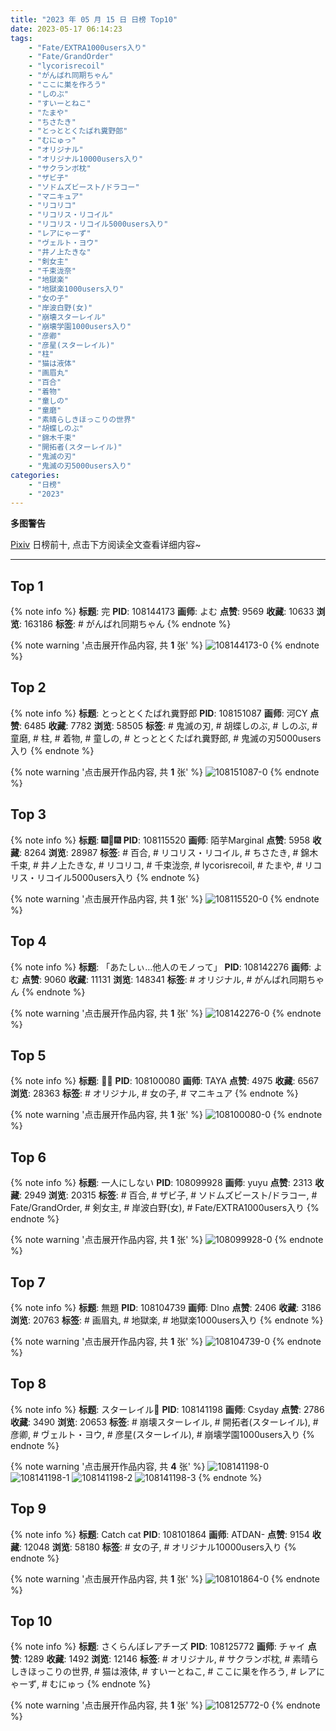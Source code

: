 ```yaml
---
title: "2023 年 05 月 15 日 日榜 Top10"
date: 2023-05-17 06:14:23
tags:
    - "Fate/EXTRA1000users入り"
    - "Fate/GrandOrder"
    - "lycorisrecoil"
    - "がんばれ同期ちゃん"
    - "ここに巣を作ろう"
    - "しのぶ"
    - "すいーとねこ"
    - "たまや"
    - "ちさたき"
    - "とっととくたばれ糞野郎"
    - "むにゅっ"
    - "オリジナル"
    - "オリジナル10000users入り"
    - "サクランボ枕"
    - "ザビ子"
    - "ソドムズビースト/ドラコー"
    - "マニキュア"
    - "リコリコ"
    - "リコリス・リコイル"
    - "リコリス・リコイル5000users入り"
    - "レアにゃーず"
    - "ヴェルト・ヨウ"
    - "井ノ上たきな"
    - "剣女主"
    - "千束泷奈"
    - "地獄楽"
    - "地獄楽1000users入り"
    - "女の子"
    - "岸波白野(女)"
    - "崩壊スターレイル"
    - "崩壊学園1000users入り"
    - "彦卿"
    - "彦星(スターレイル)"
    - "柱"
    - "猫は液体"
    - "画眉丸"
    - "百合"
    - "着物"
    - "童しの"
    - "童磨"
    - "素晴らしきほっこりの世界"
    - "胡蝶しのぶ"
    - "錦木千束"
    - "開拓者(スターレイル)"
    - "鬼滅の刃"
    - "鬼滅の刃5000users入り"
categories:
    - "日榜"
    - "2023"
---
```


<i class="fa fa-triangle-exclamation"></i>**多图警告**<i class="fa fa-triangle-exclamation"></i>

[Pixiv](https://www.pixiv.net/) 日榜前十, 点击下方阅读全文查看详细内容~

<!-- more -->

---

## Top 1

{% note info %}
**标题**: 完
**PID**: 108144173 **画师**: よむ
**点赞**: 9569 **收藏**: 10633 **浏览**: 163186
**标签**: # がんばれ同期ちゃん
{% endnote %}

{% note warning '点击展开作品内容, 共 **1** 张' %}
![108144173-0](https://i.pixiv.re/img-original/img/2023/05/15/10/45/45/108144173_p0.png)
{% endnote %}

## Top 2

{% note info %}
**标题**: とっととくたばれ糞野郎
**PID**: 108151087 **画师**: 河CY
**点赞**: 6485 **收藏**: 7782 **浏览**: 58505
**标签**: # 鬼滅の刃, # 胡蝶しのぶ, # しのぶ, # 童磨, # 柱, # 着物, # 童しの, # とっととくたばれ糞野郎, # 鬼滅の刃5000users入り
{% endnote %}

{% note warning '点击展开作品内容, 共 **1** 张' %}
![108151087-0](https://i.pixiv.re/img-original/img/2023/05/15/17/59/39/108151087_p0.jpg)
{% endnote %}

## Top 3

{% note info %}
**标题**: 🎆🎇🎆
**PID**: 108115520 **画师**: 陌芋Marginal
**点赞**: 5958 **收藏**: 8264 **浏览**: 28987
**标签**: # 百合, # リコリス・リコイル, # ちさたき, # 錦木千束, # 井ノ上たきな, # リコリコ, # 千束泷奈, # lycorisrecoil, # たまや, # リコリス・リコイル5000users入り
{% endnote %}

{% note warning '点击展开作品内容, 共 **1** 张' %}
![108115520-0](https://i.pixiv.re/img-original/img/2023/05/14/14/32/44/108115520_p0.jpg)
{% endnote %}

## Top 4

{% note info %}
**标题**: 「あたしぃ…他人のモノって」
**PID**: 108142276 **画师**: よむ
**点赞**: 9060 **收藏**: 11131 **浏览**: 148341
**标签**: # オリジナル, # がんばれ同期ちゃん
{% endnote %}

{% note warning '点击展开作品内容, 共 **1** 张' %}
![108142276-0](https://i.pixiv.re/img-original/img/2023/05/15/08/03/24/108142276_p0.png)
{% endnote %}

## Top 5

{% note info %}
**标题**: 🖤💙
**PID**: 108100080 **画师**: TAYA
**点赞**: 4975 **收藏**: 6567 **浏览**: 28363
**标签**: # オリジナル, # 女の子, # マニキュア
{% endnote %}

{% note warning '点击展开作品内容, 共 **1** 张' %}
![108100080-0](https://i.pixiv.re/img-original/img/2023/05/14/00/15/29/108100080_p0.jpg)
{% endnote %}

## Top 6

{% note info %}
**标题**: 一人にしない
**PID**: 108099928 **画师**: yuyu
**点赞**: 2313 **收藏**: 2949 **浏览**: 20315
**标签**: # 百合, # ザビ子, # ソドムズビースト/ドラコー, # Fate/GrandOrder, # 剣女主, # 岸波白野(女), # Fate/EXTRA1000users入り
{% endnote %}

{% note warning '点击展开作品内容, 共 **1** 张' %}
![108099928-0](https://i.pixiv.re/img-original/img/2023/05/14/00/11/27/108099928_p0.png)
{% endnote %}

## Top 7

{% note info %}
**标题**: 無題
**PID**: 108104739 **画师**: DIno
**点赞**: 2406 **收藏**: 3186 **浏览**: 20763
**标签**: # 画眉丸, # 地獄楽, # 地獄楽1000users入り
{% endnote %}

{% note warning '点击展开作品内容, 共 **1** 张' %}
![108104739-0](https://i.pixiv.re/img-original/img/2023/05/14/03/35/40/108104739_p0.jpg)
{% endnote %}

## Top 8

{% note info %}
**标题**: スターレイル💫
**PID**: 108141198 **画师**: Csyday
**点赞**: 2786 **收藏**: 3490 **浏览**: 20653
**标签**: # 崩壊スターレイル, # 開拓者(スターレイル), # 彦卿, # ヴェルト・ヨウ, # 彦星(スターレイル), # 崩壊学園1000users入り
{% endnote %}

{% note warning '点击展开作品内容, 共 **4** 张' %}
![108141198-0](https://i.pixiv.re/img-original/img/2023/05/15/06/40/52/108141198_p0.png)
![108141198-1](https://i.pixiv.re/img-original/img/2023/05/15/06/40/52/108141198_p1.png)
![108141198-2](https://i.pixiv.re/img-original/img/2023/05/15/06/40/52/108141198_p2.png)
![108141198-3](https://i.pixiv.re/img-original/img/2023/05/15/06/40/52/108141198_p3.png)
{% endnote %}

## Top 9

{% note info %}
**标题**: Catch cat
**PID**: 108101864 **画师**: ATDAN-
**点赞**: 9154 **收藏**: 12048 **浏览**: 58180
**标签**: # 女の子, # オリジナル10000users入り
{% endnote %}

{% note warning '点击展开作品内容, 共 **1** 张' %}
![108101864-0](https://i.pixiv.re/img-original/img/2023/05/14/01/11/33/108101864_p0.jpg)
{% endnote %}

## Top 10

{% note info %}
**标题**: さくらんぼレアチーズ
**PID**: 108125772 **画师**: チャイ
**点赞**: 1289 **收藏**: 1492 **浏览**: 12146
**标签**: # オリジナル, # サクランボ枕, # 素晴らしきほっこりの世界, # 猫は液体, # すいーとねこ, # ここに巣を作ろう, # レアにゃーず, # むにゅっ
{% endnote %}

{% note warning '点击展开作品内容, 共 **1** 张' %}
![108125772-0](https://i.pixiv.re/img-original/img/2023/05/14/20/30/07/108125772_p0.png)
{% endnote %}
